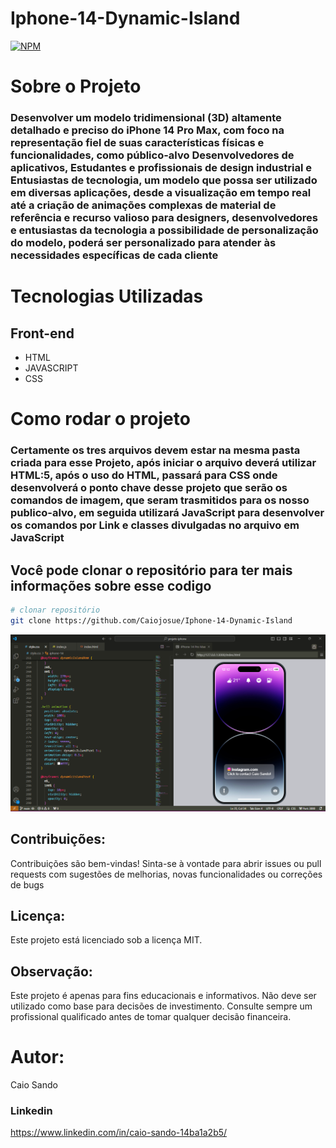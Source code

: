 # Iphone-14-Dynamic-Island

[![NPM](https://img.shields.io/npm/l/react)](https://github.com/Caiojosue/Bot-Pedbot/blob/main/LICENSE)

# Sobre o Projeto

### Desenvolver um modelo tridimensional (3D) altamente detalhado e preciso do iPhone 14 Pro Max, com foco na representação fiel de suas características físicas e funcionalidades, como público-alvo Desenvolvedores de aplicativos, Estudantes e profissionais de design industrial e Entusiastas de tecnologia, um modelo que possa ser utilizado em diversas aplicações, desde a visualização em tempo real até a criação de animações complexas de material de referência e recurso valioso para designers, desenvolvedores e entusiastas da tecnologia a possibilidade de personalização do modelo, poderá ser personalizado para atender às necessidades específicas de cada cliente

# Tecnologias Utilizadas

## Front-end
- HTML
- JAVASCRIPT
- CSS


# Como rodar o projeto
### Certamente os tres arquivos devem estar na mesma pasta criada para esse Projeto, após iniciar o arquivo deverá utilizar HTML:5, após o uso do HTML, passará para CSS onde desenvolverá o ponto chave desse projeto que serão os comandos de imagem, que seram trasmitidos para os nosso publico-alvo, em seguida utilizará JavaScript para desenvolver os comandos por Link e classes divulgadas no arquivo em JavaScript

## Você pode clonar o repositório para ter mais informações sobre esse codigo

```bash
# clonar repositório
git clone https://github.com/Caiojosue/Iphone-14-Dynamic-Island
```

![Imagem1](https://github.com/Caiojosue/Iphone-14-Dynamic-Island/blob/main/Sem%20t%C3%ADtulo.png)


## Contribuições:

Contribuições são bem-vindas! Sinta-se à vontade para abrir issues ou pull requests com sugestões de melhorias, novas funcionalidades ou correções de bugs

## Licença:

Este projeto está licenciado sob a licença MIT.

## Observação:

Este projeto é apenas para fins educacionais e informativos. Não deve ser utilizado como base para decisões de investimento. Consulte sempre um profissional qualificado antes de tomar qualquer decisão financeira.

# Autor:
Caio Sando

### Linkedin
https://www.linkedin.com/in/caio-sando-14ba1a2b5/
